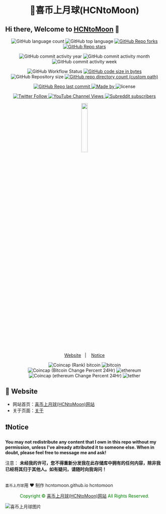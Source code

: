 <h1 align="center">
 🚀喜币上月球(HCNtoMoon)
</h1>

## Hi there, Welcome to [HCNtoMoon](https://hcntomoon.github.io) 👋

<p align="center">
<img alt="GitHub language count" src="https://img.shields.io/github/languages/count/hcntomoon/hcntomoon.github.io">
<img alt="GitHub top language" src="https://img.shields.io/github/languages/top/hcntomoon/hcntomoon.github.io">
<a href="https://github.com/hcntomoon/hcntomoon.github.io/stargazers">
  <img alt="GitHub Repo forks" src="https://img.shields.io/github/forks/hcntomoon/hcntomoon.github.io">
</a>
<a href="https://github.com/hcntomoon/hcntomoon.github.io/stargazers">
  <img alt="GitHub Repo stars" src="https://img.shields.io/github/stars/hcntomoon/hcntomoon.github.io">
</a>
</p>

<p align="center">
<img alt="GitHub commit activity year" src="https://img.shields.io/github/commit-activity/y/hcntomoon/hcntomoon.github.io">
<img alt="GitHub commit activity month" src="https://img.shields.io/github/commit-activity/m/hcntomoon/hcntomoon.github.io">
<img alt="GitHub commit activity week" src="https://img.shields.io/github/commit-activity/w/hcntomoon/hcntomoon.github.io">
</a>
</p>

<p align="center">
<img alt="GitHub Workflow Status" src="https://img.shields.io/github/actions/workflow/status/hcntomoon/hcntomoon.github.io/pages-deploy.yml">
<a href="https://github.com/hcntomoon/hcntomoon.github.io/stargazers">
  <img alt="GitHub code size in bytes" src="https://img.shields.io/github/languages/code-size/hcntomoon/hcntomoon.github.io">
</a>
<img alt="GitHub Repository size" src="https://img.shields.io/github/repo-size/hcntomoon/hcntomoon.github.io">
<a href="https://github.com/hcntomoon/hcntomoon.github.io/stargazers">
  <img alt="GitHub repo directory count (custom path)" src="https://img.shields.io/github/directory-file-count/hcntomoon/hcntomoon.github.io/_posts">
</a>
</p>

<p align="center">
  <a href="https://github.com/hcntomoon/hcntomoon.github.io/commits/gh-pages">
		<img alt="GitHub Repo last commit" src="https://img.shields.io/github/last-commit/hcntomoon/hcntomoon.github.io">
	</a>
	<a href="https://hcntomoon.github.io">
		<img alt="Made by" src="https://img.shields.io/static/v1?label=made%20by&message=HCNtoMoon&color=red&labelColor=000000">
	</a>
  <img alt="license" src="https://img.shields.io/github/license/hcntomoon/hcntomoon.github.io">
</p>

<p align="center">
<a href="https://twitter.com/HCNtoMoon">
  <img alt="Twitter Follow" src="https://img.shields.io/twitter/follow/hcntomoon?style=social">
</a>
<a href="https://www.youtube.com/@hcntomoon">
  <img alt="YouTube Channel Views" src="https://img.shields.io/youtube/channel/views/UCM3ii_co08ZqJBlWwl5s8zw?style=social">
</a>
<a href="https://www.reddit.com/user/HCNtoMoon">
  <img alt="Subreddit subscribers" src="https://img.shields.io/reddit/subreddit-subscribers/hcntomoon?style=social">
</a>
</p>

<p align="center">
	<img src="https://github.com/HCNtoMoon.png" width="20%">
</p>

<p align="center">
	<a href="#-website">Website</a>&nbsp;&nbsp;&nbsp;|&nbsp;&nbsp;&nbsp;
	<a href="#-notice">Notice</a>
</p>

<p align="center">
<img alt="Coincap (Rank) bitcoin" src="https://img.shields.io/coincap/rank/bitcoin">
<img alt="bitcoin" src="https://img.shields.io/coincap/price-usd/bitcoin">
<img alt="Coincap (Bitcoin Change Percent 24Hr)" src="https://img.shields.io/coincap/change-percent-24hr/bitcoin">
<img alt="ethereum" src="https://img.shields.io/coincap/price-usd/ethereum">
<img alt="Coincap (ethereum Change Percent 24Hr)" src="https://img.shields.io/coincap/change-percent-24hr/ethereum">
<img alt="tether" src="https://img.shields.io/coincap/price-usd/tether">
</p>





## 🚀 Website

- 网站首页：[喜币上月球(HCNtoMoon)网站](https://hcntomoon.github.io)
- 关于页面：[关于](https://hcntomoon.github.io/about)  

## ❗️Notice

**You may not redistribute any content that I own in this repo without my permission, unless I've already attributed it to someone else. When in doubt, please feel free to message me and ask!**

注意：
**未经我的许可，您不得重新分发我在此存储库中拥有的任何内容，除非我已经将其归于其他人。如有疑问，请随时向我询问！**

<img src="https://camo.githubusercontent.com/82291b0fe831bfc6781e07fc5090cbd0a8b912bb8b8d4fec0696c881834f81ac/68747470733a2f2f70726f626f742e6d656469612f394575424971676170492e676966" width="800"  height="3">
</div>

`喜币上月球`用 ❤️ 制作 hcntomoon.github.io hcntomoon

<center><font color="green">Copyright © <a href="https://hcntomoon.github.io" target="_blank">喜币上月球(HCNtoMoon)网站</a> All Rights Reserved.</font></center>

![喜币上月球图片](https://github.com/HCNtoMoon.png "喜币上月球")
